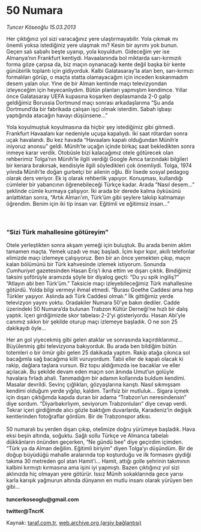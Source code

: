 # 50 Numara

*Tuncer Köseoğlu 15.03.2013*

<div class="yazi"><p>Her çıktığınız yol sizi varacağınız yere ulaştırmayabilir. Yola çıkmak mı önemli yoksa istediğiniz yere ulaşmak mı? Kesin bir ayrımı yok bunun. Geçen salı sabahı beşte uyanıp, yola koyuldum. Gideceğim yer ise Almanya’nın Frankfurt kentiydi. Havaalanında bol miktarda sarı-kırmızılı forma göze çarpsa da, biz maçın oynanacağı kente değil başka bir kente günübirlik toplantı için gidiyorduk. Kalbi Galatasaray’la atan ben, sarı-kırmızı formalıları görüp, o maçta statta olamayacağım için inceden kıskanmadım desem yalan olur. Yine de bir Alman kentinde maçı televizyondan izleyeceğim için heyecanlıydım. Bütün planları yapmıştım kendimce. Yıllar önce Galatasaray UEFA kupasına koşarken deplasmanda 2-0 galip geldiğimiz Borussia Dortmund maçı sonrası arkadaşlarıma “Şu anda Dortmund’da bir fabrikada çalışan işçi olmak isterdim. Sabah işbaşı yaptığında atacağın havayı düşünsene...”</p>
<p>Yola koyulmuştuk koyulmasına da hiçbir şey istediğimiz gibi gitmedi. Frankfurt Havaalanı kar nedeniyle uçuşa kapalıydı. İki saat rötardan sonra uçak havalandı. Bu kez havada “Havaalanı kapalı olduğundan Münih’e iniyoruz anonsu” geldi. Münih’te uçağın içinde birkaç saat bekledikten sonra inmeye karar verdik. Otobüsle bizi kalacağımız otele götürecek olan rehberimiz Tolga’nın Münih’le ilgili verdiği Google Amca tarzındaki bilgileri bir kenara bırakırsak, kendisiyle ilgili söyledikleri çok önemliydi. Tolga, 1974 yılında Münih’te doğan gurbetçi bir ailenin oğlu. Bir lisede sosyal pedagog olarak ders veriyor. Ek iş olarak rehberlik yapıyor. Konuşması, kullandığı cümleler bir yabancının öğrenebileceği Türkçe kadar. Arada “Nasıl desem...” şeklinde cümle kurmaya çalışıyor. İki arada bir derede kalma öyküsünü anlattıktan sonra, “Artık Alman’ım, Türk’üm gibi şeylere takılıp kalmamayı öğrendim. Benim için iki tip insan var. Eğitimli ve eğitimsiz insan...”<br/><br/><br/></p>
<h3>“Sizi Türk mahallesine götüreyim”</h3>
<p>Otele yerleştikten sonra akşam yemeği için buluştuk. Bu arada benim aklım tamamen maçta. Yemek uzadı ve maç başladı. İçim kıpır kıpır, akıllı telefonlar elimizde maçı izlemeye çalışıyoruz. Ben bir an önce yemekten çıkıp, maçın kalan bölümünü bir Türk kahvesinde izlemek istiyorum. Sonunda <i>Cumhuriyet</i> gazetesinden Hasan Eriş’i ikna ettim ve dışarı çıktık. Bindiğimiz taksini şoförüyle aramızda şöyle bir diyalog geçti: “Du yu spik ingiliş?” “Atlayın abi ben Türk’üm.” Taksicie maçı izleyebileceğimiz Türk mahallesine götürdü. Yolda bilgi vermeyi ihmal etmedi. “Burası Goethe Caddesi ama hep Türkler yaşıyor. Aslında adı Türk Caddesi olmalı.” İlk gittiğimiz yerde televizyon yayını yoktu. Oradakiler Numara 50’ye bakın dediler. Cadde üzerindeki 50 Numara’da bulunan Trabzon Kültür Derneği’ne hızlı bir dalış yaptık. İçeri girdiğimizde skor tabelası 2-2’yi gösteriyordu. Hasan Abi’yle canımız sıkkın bir şekilde oturup maçı izlemeye başladık. O ne son 25 dakikaydı öyle...</p>
<p>Her an gol yiyecekmiş gibi gelen ataklar ve sonrasında kaçırdıklarımız... Büyülenmiş gibi televizyona bakıyorduk. Bu arada ben bildiğim bütün totemleri o bir ömür gibi gelen 25 dakikada yaptım. Rakip atağa çıkınca sol bacağımla sağ bacağıma kilit vuruyordum. Tabii eller de kapalı olacak ki rakip, dağlara taşlara vursun. Biz topu aldığımızda ise bacaklar ve eller açılacak. Bu şekilde devam eden maçın son ânında Umut’un golüyle havalara fırladı ahali. Tanımadığım bir adamın kollarında buldum kendimi. Masalar devrildi. Sevinç çığlıkları, gözyaşlarına karıştı. Nasıl sıkmışsam kendimi olduğum yerde yığılıp, kaldım. Tarifsiz bir mutluluk... Sigara içmek için dışarı çıktığımda kapıda duran bir adama “Trabzon’un neresindensin” diye sordum. “Diyarbakırlıyım, seviyorum Trabzonluları” diye cevap verdi. Tekrar içeri girdiğimde alıcı gözle baktığım duvarlarda, Karadeniz’in değişik kentlerinden fotoğraflar gördüm. Bir de Trabzonspor atkısı.<br/><br/>50 numaralı bu yerden dışarı çıkıp, otelimize doğru yürümeye başladık. Hava eksi beşin altında, soğuktu. Sağlı sollu Türkçe ve Almanca tabelalı dükkânların önünden geçerken, “Ne gündü bee” diye geçirdim içimden. “Türk ya da Alman değilim. Eğitimli biriyim” diyen Tolga’yı düşündüm. Bir de doğup büyüdüğü mahalle aralarında top koşturduğu ve ilk formasını giydiği takıma 30 metreden gol atan Hamit’i... Hamit, attığı golle şehrinin takımının kalbini kırmıştı kırmasına ama işini iyi yapmıştı. Bazen çıktığınız yol sizi aklınızda hiç olmayan yere götürür. Issız Münih sokaklarında gece yarısı karla karışık yağmurun altında dünyanın en mutlu insanı olarak yürüyen ben gibi...<br/><br/><b>tuncerkoseoglu@gmail.com </b></p>
<p><b>twitter@TncrK</b></p>
</div>

Kaynak: [taraf.com.tr](http://www.taraf.com.tr:80/tuncer-koseoglu/makale-50-numara.htm), [web.archive.org (arşiv bağlantısı)](http://web.archive.org/web/20130317014735/http://www.taraf.com.tr:80/tuncer-koseoglu/makale-50-numara.htm)
